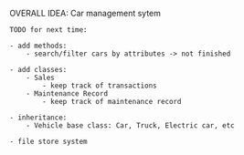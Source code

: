 OVERALL IDEA: Car management sytem

    TODO for next time:

    - add methods:
        - search/filter cars by attributes -> not finished

    - add classes:
        - Sales
            - keep track of transactions
        - Maintenance Record
            - keep track of maintenance record

    - inheritance:
        - Vehicle base class: Car, Truck, Electric car, etc

    - file store system


